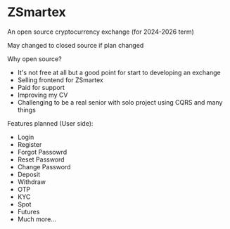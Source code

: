 # ZSmartex
An open source cryptocurrency exchange (for 2024-2026 term)

May changed to closed source if plan changed

Why open source?
- It's not free at all but a good point for start to developing an exchange
- Selling frontend for ZSmartex
- Paid for support
- Improving my CV
- Challenging to be a real senior with solo project using CQRS and many things

Features planned (User side):
- Login
- Register
- Forgot Passowrd
- Reset Password
- Change Password
- Deposit
- Withdraw
- OTP
- KYC
- Spot
- Futures
- Much more...
